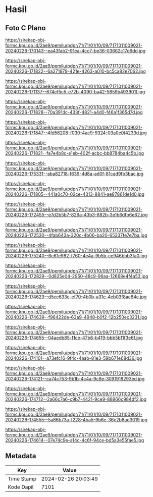 # Hasil

## Foto C Plano

https://sirekap-obj-formc.kpu.go.id/2ae9/pemilu/pdpr/71/71/01/10/09/7171011009021-20240226-170143--ea43fab2-91ea-4cc7-be36-03662c17d6dd.jpg

https://sirekap-obj-formc.kpu.go.id/2ae9/pemilu/pdpr/71/71/01/10/09/7171011009021-20240226-171822--6a271979-421e-4263-a010-bc5ca82e7062.jpg

https://sirekap-obj-formc.kpu.go.id/2ae9/pemilu/pdpr/71/71/01/10/09/7171011009021-20240226-171137--674ef5c5-e72b-4090-ba42-5859b493901f.jpg

https://sirekap-obj-formc.kpu.go.id/2ae9/pemilu/pdpr/71/71/01/10/09/7171011009021-20240226-171828--70a391dc-433f-4821-a4d0-f46a1f365d7d.jpg

https://sirekap-obj-formc.kpu.go.id/2ae9/pemilu/pdpr/71/71/01/10/09/7171011009021-20240226-171847--4fd56208-f030-4ac9-9324-03a0e0f4233d.jpg

https://sirekap-obj-formc.kpu.go.id/2ae9/pemilu/pdpr/71/71/01/10/09/7171011009021-20240226-171821--fa7e4b8c-e1eb-402f-acbc-bb8784ba4c5b.jpg

https://sirekap-obj-formc.kpu.go.id/2ae9/pemilu/pdpr/71/71/01/10/09/7171011009021-20240226-175331--aba82718-f639-4d8a-ad0f-81cad9fb3bac.jpg

https://sirekap-obj-formc.kpu.go.id/2ae9/pemilu/pdpr/71/71/01/10/09/7171011009021-20240226-171805--441a0c70-02ce-4313-8841-ae87861de1d0.jpg

https://sirekap-obj-formc.kpu.go.id/2ae9/pemilu/pdpr/71/71/01/10/09/7171011009021-20240226-172455--e7d2b5b7-826a-43b3-882b-3e1b6dfb6e62.jpg

https://sirekap-obj-formc.kpu.go.id/2ae9/pemilu/pdpr/71/71/01/10/09/7171011009021-20240226-172530--4fab643a-320c-4b06-ba20-65337fe7e7ba.jpg

https://sirekap-obj-formc.kpu.go.id/2ae9/pemilu/pdpr/71/71/01/10/09/7171011009021-20240226-175240--6c61e982-f760-4e4a-9b5b-ce946bbb3fa0.jpg

https://sirekap-obj-formc.kpu.go.id/2ae9/pemilu/pdpr/71/71/01/10/09/7171011009021-20240226-172829--0d825e04-2950-48c9-96aa-12668e4f4a53.jpg

https://sirekap-obj-formc.kpu.go.id/2ae9/pemilu/pdpr/71/71/01/10/09/7171011009021-20240226-174623--d5ce633c-ef70-4b0b-a31e-4eb03f8ac64c.jpg

https://sirekap-obj-formc.kpu.go.id/2ae9/pemilu/pdpr/71/71/01/10/09/7171011009021-20240226-174639--f96422de-63a9-4948-b0f2-12b250ec3231.jpg

https://sirekap-obj-formc.kpu.go.id/2ae9/pemilu/pdpr/71/71/01/10/09/7171011009021-20240226-174655--04aedb85-f1ce-47b6-b419-bbb5b11f3e6f.jpg

https://sirekap-obj-formc.kpu.go.id/2ae9/pemilu/pdpr/71/71/01/10/09/7171011009021-20240226-174101--a73efc16-9f4c-4aab-81e3-59b671e68d36.jpg

https://sirekap-obj-formc.kpu.go.id/2ae9/pemilu/pdpr/71/71/01/10/09/7171011009021-20240226-174121--ca74c753-9b1b-4c4a-9c8e-3091918293ed.jpg

https://sirekap-obj-formc.kpu.go.id/2ae9/pemilu/pdpr/71/71/01/10/09/7171011009021-20240226-174712--2a66c7a6-c9b7-4421-9ce9-88966c984df2.jpg

https://sirekap-obj-formc.kpu.go.id/2ae9/pemilu/pdpr/71/71/01/10/09/7171011009021-20240226-174555--5a86b73a-f228-4ba5-9b6e-36e2b8ad3019.jpg

https://sirekap-obj-formc.kpu.go.id/2ae9/pemilu/pdpr/71/71/01/10/09/7171011009021-20240226-174614--07e74c9e-a14c-4c6f-94ce-bd5a3e55fae5.jpg


## Metadata

| Key        | Value               |
| ---------- | ------------------- |
| Time Stamp | 2024-02-26 20:03:49 |
| Kode Dapil | 7101                |



